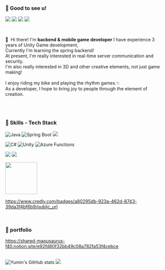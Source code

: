 ### 🤞 Good to see u!
<p>
  <a href="https://velog.io/@doyaguri/posts" target="_blank"><img src="https://img.shields.io/badge/Tech_Blog_Current-DD0B78?style=flat-square&logo=GitHub%20Sponsors&logoColor=white"/></a>
  <a href="https://creativedeveloper.tistory.com/" target="_blank"><img src="https://img.shields.io/badge/Tech_Blog_Old-DD0B78?style=flat-square&logo=GitHub%20Sponsors&logoColor=white"/></a>
  <a href="https://www.instagram.com/brunch.dev_kr/" target="_blank"><img src="https://img.shields.io/badge/Insta-E4405F?style=flat-square&logo=Instagram&logoColor=white"/></a>
  <a href="mailto:nationmilo@gmail.com" target="_blank"><img src="https://img.shields.io/badge/nationmilo@gmail.com-EA4335?style=flat-square&logo=Gmail&logoColor=white"/></a>
</p>

<br>

<p>
  👋&nbsp; Hi there! I'm <b>backend & mobile game developer</b>
  I have experience 3 years of Unity Game development,</br>
  Currently I'm learning the spring backend!<br/>
  At present, I'm really interested in real-time server communication and security.<br/>
  I'm also really interested in 3D and other creative elements, not just game making!<br/><br/>
  I enjoy riding my bike and playing the rhythm games.✨ <br/>
  As a developer, I hope to bring joy to people through the element of creation. <br/><br/>
</p>

<br>

### 💪 Skills - Tech Stack
![Java](https://img.shields.io/badge/java-%23ED8B00.svg?style=for-the-badge&logo=openjdk&logoColor=white)
![Spring Boot](https://img.shields.io/badge/SpringBoot-6DB33F?style=for-the-badge&logo=spring&logoColor=white)
<img src="https://img.shields.io/badge/Gradle-02303A?style=for-the-badge&logo=Gradle&logoColor=white">

![C#](https://img.shields.io/badge/csharp-%23512BD4.svg?style=for-the-badge&logo=csharp&logoColor=white)
![Unity](https://img.shields.io/badge/Unity-%23000000.svg?style=for-the-badge&logo=Unity&logoColor=white)
![Azure Functions](https://img.shields.io/badge/azurefunctions-%230062AD.svg?style=for-the-badge&logo=azurefunctions&logoColor=white)

<p>
      <img src="https://img.shields.io/badge/Git-F05032?style=for-the-badge&logo=Git&logoColor=white">
      <img src="https://img.shields.io/badge/github-181717?style=for-the-badge&logo=github&logoColor=white">
</p>

<img src="https://github.com/user-attachments/assets/e62dabed-8928-46d7-af80-5afc9c3a0ad5" width="100" height="100">

https://www.credly.com/badges/a80295db-923a-462d-8743-39da3f4bf6b9/public_url

<br>

### 🌟 portfolio
https://shared-mapusaurus-f40.notion.site/e92fd80f32bb49c08a782fa53f4cebce
<br><br>

![Yumin's GitHub stats](https://github-readme-stats.vercel.app/api?username=YuminJo&show_icons=true&theme=radical)
<img src="https://github-readme-stats.vercel.app/api/top-langs/?username=YuminJo&layout=compact&theme=dark"/>
